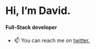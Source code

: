 # Hi, I’m David.

 #### Full-Stack developer
- 📫 You can reach me on [twitter.](https://twitter.com/hiassea)



